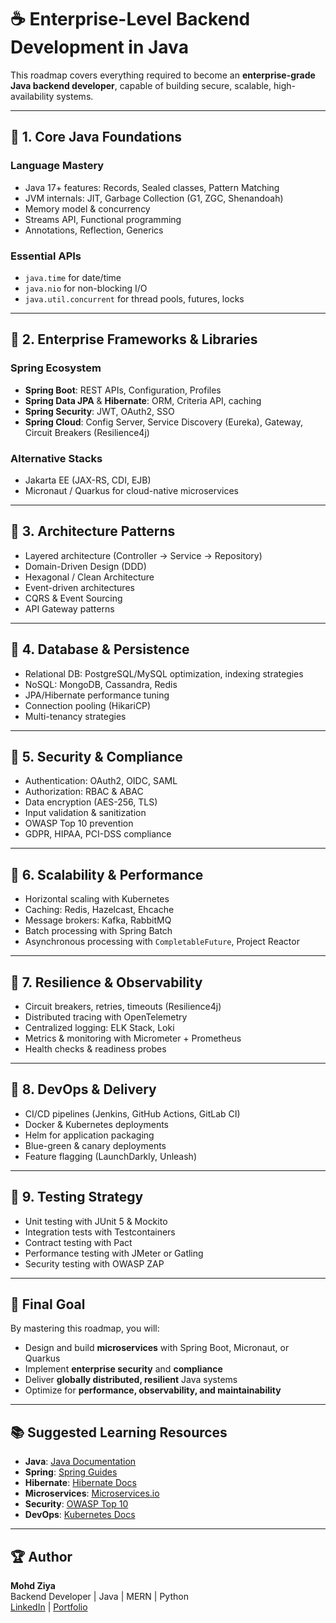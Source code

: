 # ☕ Enterprise-Level Backend Development in Java

This roadmap covers everything required to become an **enterprise-grade Java backend developer**, capable of building secure, scalable, high-availability systems.

---

## 📌 1. Core Java Foundations

### Language Mastery
- Java 17+ features: Records, Sealed classes, Pattern Matching
- JVM internals: JIT, Garbage Collection (G1, ZGC, Shenandoah)
- Memory model & concurrency
- Streams API, Functional programming
- Annotations, Reflection, Generics

### Essential APIs
- `java.time` for date/time
- `java.nio` for non-blocking I/O
- `java.util.concurrent` for thread pools, futures, locks

---

## 📌 2. Enterprise Frameworks & Libraries

### Spring Ecosystem
- **Spring Boot**: REST APIs, Configuration, Profiles
- **Spring Data JPA** & **Hibernate**: ORM, Criteria API, caching
- **Spring Security**: JWT, OAuth2, SSO
- **Spring Cloud**: Config Server, Service Discovery (Eureka), Gateway, Circuit Breakers (Resilience4j)

### Alternative Stacks
- Jakarta EE (JAX-RS, CDI, EJB)
- Micronaut / Quarkus for cloud-native microservices

---

## 📌 3. Architecture Patterns

- Layered architecture (Controller → Service → Repository)
- Domain-Driven Design (DDD)
- Hexagonal / Clean Architecture
- Event-driven architectures
- CQRS & Event Sourcing
- API Gateway patterns

---

## 📌 4. Database & Persistence

- Relational DB: PostgreSQL/MySQL optimization, indexing strategies
- NoSQL: MongoDB, Cassandra, Redis
- JPA/Hibernate performance tuning
- Connection pooling (HikariCP)
- Multi-tenancy strategies

---

## 📌 5. Security & Compliance

- Authentication: OAuth2, OIDC, SAML
- Authorization: RBAC & ABAC
- Data encryption (AES-256, TLS)
- Input validation & sanitization
- OWASP Top 10 prevention
- GDPR, HIPAA, PCI-DSS compliance

---

## 📌 6. Scalability & Performance

- Horizontal scaling with Kubernetes
- Caching: Redis, Hazelcast, Ehcache
- Message brokers: Kafka, RabbitMQ
- Batch processing with Spring Batch
- Asynchronous processing with `CompletableFuture`, Project Reactor

---

## 📌 7. Resilience & Observability

- Circuit breakers, retries, timeouts (Resilience4j)
- Distributed tracing with OpenTelemetry
- Centralized logging: ELK Stack, Loki
- Metrics & monitoring with Micrometer + Prometheus
- Health checks & readiness probes

---

## 📌 8. DevOps & Delivery

- CI/CD pipelines (Jenkins, GitHub Actions, GitLab CI)
- Docker & Kubernetes deployments
- Helm for application packaging
- Blue-green & canary deployments
- Feature flagging (LaunchDarkly, Unleash)

---

## 📌 9. Testing Strategy

- Unit testing with JUnit 5 & Mockito
- Integration tests with Testcontainers
- Contract testing with Pact
- Performance testing with JMeter or Gatling
- Security testing with OWASP ZAP

---

## 🎯 Final Goal
By mastering this roadmap, you will:
- Design and build **microservices** with Spring Boot, Micronaut, or Quarkus
- Implement **enterprise security** and **compliance**
- Deliver **globally distributed, resilient** Java systems
- Optimize for **performance, observability, and maintainability**

---

## 📚 Suggested Learning Resources

- **Java**: [Java Documentation](https://docs.oracle.com/en/java/)
- **Spring**: [Spring Guides](https://spring.io/guides)
- **Hibernate**: [Hibernate Docs](https://hibernate.org/orm/documentation/)
- **Microservices**: [Microservices.io](https://microservices.io/)
- **Security**: [OWASP Top 10](https://owasp.org/www-project-top-ten/)
- **DevOps**: [Kubernetes Docs](https://kubernetes.io/docs/)

---

## 🏆 Author
**Mohd Ziya**  
Backend Developer | Java | MERN | Python  
[LinkedIn](https://linkedin.com/in/mohdziya) | [Portfolio](mohdziya.netlify.app)


